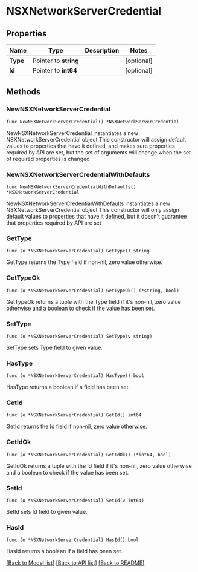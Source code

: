 # NSXNetworkServerCredential

## Properties

Name | Type | Description | Notes
------------ | ------------- | ------------- | -------------
**Type** | Pointer to **string** |  | [optional] 
**Id** | Pointer to **int64** |  | [optional] 

## Methods

### NewNSXNetworkServerCredential

`func NewNSXNetworkServerCredential() *NSXNetworkServerCredential`

NewNSXNetworkServerCredential instantiates a new NSXNetworkServerCredential object
This constructor will assign default values to properties that have it defined,
and makes sure properties required by API are set, but the set of arguments
will change when the set of required properties is changed

### NewNSXNetworkServerCredentialWithDefaults

`func NewNSXNetworkServerCredentialWithDefaults() *NSXNetworkServerCredential`

NewNSXNetworkServerCredentialWithDefaults instantiates a new NSXNetworkServerCredential object
This constructor will only assign default values to properties that have it defined,
but it doesn't guarantee that properties required by API are set

### GetType

`func (o *NSXNetworkServerCredential) GetType() string`

GetType returns the Type field if non-nil, zero value otherwise.

### GetTypeOk

`func (o *NSXNetworkServerCredential) GetTypeOk() (*string, bool)`

GetTypeOk returns a tuple with the Type field if it's non-nil, zero value otherwise
and a boolean to check if the value has been set.

### SetType

`func (o *NSXNetworkServerCredential) SetType(v string)`

SetType sets Type field to given value.

### HasType

`func (o *NSXNetworkServerCredential) HasType() bool`

HasType returns a boolean if a field has been set.

### GetId

`func (o *NSXNetworkServerCredential) GetId() int64`

GetId returns the Id field if non-nil, zero value otherwise.

### GetIdOk

`func (o *NSXNetworkServerCredential) GetIdOk() (*int64, bool)`

GetIdOk returns a tuple with the Id field if it's non-nil, zero value otherwise
and a boolean to check if the value has been set.

### SetId

`func (o *NSXNetworkServerCredential) SetId(v int64)`

SetId sets Id field to given value.

### HasId

`func (o *NSXNetworkServerCredential) HasId() bool`

HasId returns a boolean if a field has been set.


[[Back to Model list]](../README.md#documentation-for-models) [[Back to API list]](../README.md#documentation-for-api-endpoints) [[Back to README]](../README.md)


